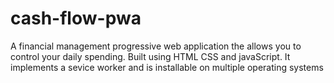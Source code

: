 # cash-flow-pwa
A financial management progressive web application the allows you to control
your daily spending. 
Built using HTML CSS and javaScript.
It implements a sevice worker and is installable on multiple operating systems
